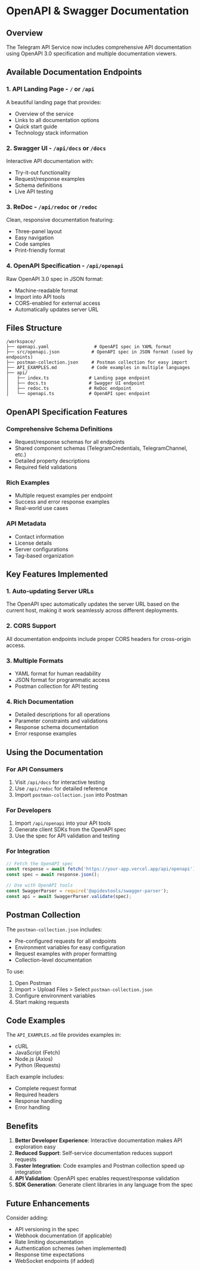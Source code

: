 # OpenAPI & Swagger Documentation

## Overview

The Telegram API Service now includes comprehensive API documentation using OpenAPI 3.0 specification and multiple documentation viewers.

## Available Documentation Endpoints

### 1. **API Landing Page** - `/` or `/api`
A beautiful landing page that provides:
- Overview of the service
- Links to all documentation options
- Quick start guide
- Technology stack information

### 2. **Swagger UI** - `/api/docs` or `/docs`
Interactive API documentation with:
- Try-it-out functionality
- Request/response examples
- Schema definitions
- Live API testing

### 3. **ReDoc** - `/api/redoc` or `/redoc`
Clean, responsive documentation featuring:
- Three-panel layout
- Easy navigation
- Code samples
- Print-friendly format

### 4. **OpenAPI Specification** - `/api/openapi`
Raw OpenAPI 3.0 spec in JSON format:
- Machine-readable format
- Import into API tools
- CORS-enabled for external access
- Automatically updates server URL

## Files Structure

```
/workspace/
├── openapi.yaml                 # OpenAPI spec in YAML format
├── src/openapi.json            # OpenAPI spec in JSON format (used by endpoints)
├── postman-collection.json     # Postman collection for easy import
├── API_EXAMPLES.md             # Code examples in multiple languages
├── api/
│   ├── index.ts               # Landing page endpoint
│   ├── docs.ts                # Swagger UI endpoint
│   ├── redoc.ts               # ReDoc endpoint
│   └── openapi.ts             # OpenAPI spec endpoint
```

## OpenAPI Specification Features

### Comprehensive Schema Definitions
- Request/response schemas for all endpoints
- Shared component schemas (TelegramCredentials, TelegramChannel, etc.)
- Detailed property descriptions
- Required field validations

### Rich Examples
- Multiple request examples per endpoint
- Success and error response examples
- Real-world use cases

### API Metadata
- Contact information
- License details
- Server configurations
- Tag-based organization

## Key Features Implemented

### 1. **Auto-updating Server URLs**
The OpenAPI spec automatically updates the server URL based on the current host, making it work seamlessly across different deployments.

### 2. **CORS Support**
All documentation endpoints include proper CORS headers for cross-origin access.

### 3. **Multiple Formats**
- YAML format for human readability
- JSON format for programmatic access
- Postman collection for API testing

### 4. **Rich Documentation**
- Detailed descriptions for all operations
- Parameter constraints and validations
- Response schema documentation
- Error response examples

## Using the Documentation

### For API Consumers
1. Visit `/api/docs` for interactive testing
2. Use `/api/redoc` for detailed reference
3. Import `postman-collection.json` into Postman

### For Developers
1. Import `/api/openapi` into your API tools
2. Generate client SDKs from the OpenAPI spec
3. Use the spec for API validation and testing

### For Integration
```javascript
// Fetch the OpenAPI spec
const response = await fetch('https://your-app.vercel.app/api/openapi');
const spec = await response.json();

// Use with OpenAPI tools
const SwaggerParser = require('@apidevtools/swagger-parser');
const api = await SwaggerParser.validate(spec);
```

## Postman Collection

The `postman-collection.json` includes:
- Pre-configured requests for all endpoints
- Environment variables for easy configuration
- Request examples with proper formatting
- Collection-level documentation

To use:
1. Open Postman
2. Import > Upload Files > Select `postman-collection.json`
3. Configure environment variables
4. Start making requests

## Code Examples

The `API_EXAMPLES.md` file provides examples in:
- cURL
- JavaScript (Fetch)
- Node.js (Axios)
- Python (Requests)

Each example includes:
- Complete request format
- Required headers
- Response handling
- Error handling

## Benefits

1. **Better Developer Experience**: Interactive documentation makes API exploration easy
2. **Reduced Support**: Self-service documentation reduces support requests
3. **Faster Integration**: Code examples and Postman collection speed up integration
4. **API Validation**: OpenAPI spec enables request/response validation
5. **SDK Generation**: Generate client libraries in any language from the spec

## Future Enhancements

Consider adding:
- API versioning in the spec
- Webhook documentation (if applicable)
- Rate limiting documentation
- Authentication schemes (when implemented)
- Response time expectations
- WebSocket endpoints (if added)